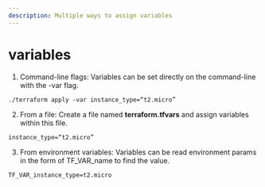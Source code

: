 ```yaml
---
description: Multiple ways to assign variables
---
```


# variables

  
1. Command-line flags: Variables can be set directly on the command-line with the -var flag.

```text
./terraform apply -var instance_type=“t2.micro”
```

2. From a file: Create a file named **terraform.tfvars** and assign variables within this file.

```text
instance_type=“t2.micro”
```

3. From environment variables: Variables can be read environment params in the form of TF\_VAR\_name to find the value.

```text
TF_VAR_instance_type=t2.micro
```

